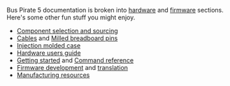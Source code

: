 Bus Pirate 5 documentation is broken into [hardware](https://hardware.buspirate.com) and [firmware](https://firmware.buspirate.com) sections. Here's some other fun stuff you might enjoy.
- [Component selection and sourcing](https://hardware.buspirate.com/components/introduction)
- [Cables](https://hardware.buspirate.com/cables/) and [Milled breadboard pins](https://hardware.buspirate.com/cables/milled-pins)
- [Injection molded case](https://hardware.buspirate.com/enclosure/injection-molded-shell)
- [Hardware users guide](https://firmware.buspirate.com/overview/hardware)
- [Getting started](https://firmware.buspirate.com/tutorial-basics/quick-setup) and [Command reference](https://firmware.buspirate.com/command-reference/commands)
- [Firmware development](https://hardware.buspirate.com/development/code) and [translation](https://hardware.buspirate.com/development/translation)
- [Manufacturing resources](https://hardware.buspirate.com/category/manufacturing)